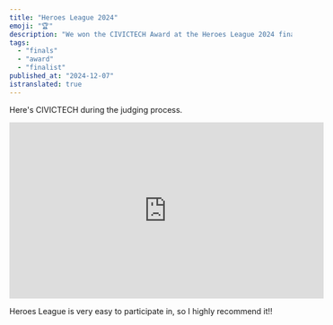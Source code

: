 ```yaml
---
title: "Heroes League 2024"
emoji: "🏆"
description: "We won the CIVICTECH Award at the Heroes League 2024 finals organized by General Incorporated Association MA."
tags:
  - "finals"
  - "award"
  - "finalist"
published_at: "2024-12-07"
istranslated: true
---
```


Here's CIVICTECH during the judging process.

<iframe width="560" height="315" src="https://www.youtube.com/embed/hGjUovMRvUE?si=3dTvY0cn4tn2JTNu&amp;start=2620" title="YouTube video player" frameborder="0" allow="accelerometer; autoplay; clipboard-write; encrypted-media; gyroscope; picture-in-picture; web-share" referrerpolicy="strict-origin-when-cross-origin" allowfullscreen></iframe>

Heroes League is very easy to participate in, so I highly recommend it!!
